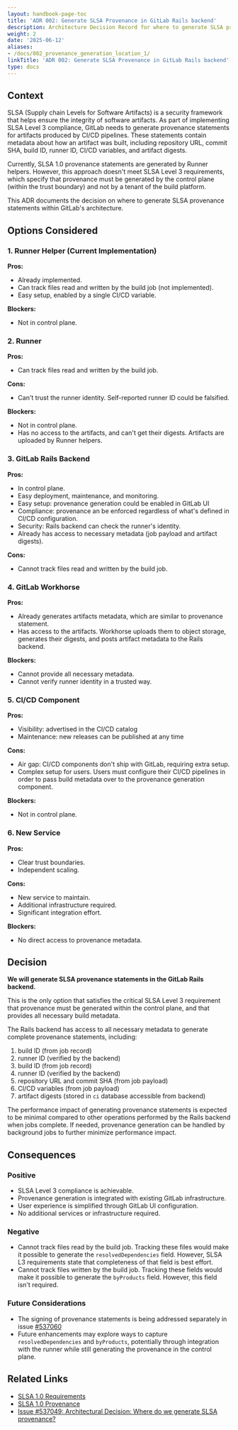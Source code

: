 ```yaml
---
layout: handbook-page-toc
title: 'ADR 002: Generate SLSA Provenance in GitLab Rails backend'
description: Architecture Decision Record for where to generate SLSA provenance statements
weight: 2
date: '2025-06-12'
aliases:
- /docs/002_provenance_generation_location_1/
linkTitle: 'ADR 002: Generate SLSA Provenance in GitLab Rails backend'
type: docs
---
```


## Context

SLSA (Supply chain Levels for Software Artifacts) is a security framework that helps ensure the integrity of software artifacts. As part of implementing SLSA Level 3 compliance, GitLab needs to generate provenance statements for artifacts produced by CI/CD pipelines. These statements contain metadata about how an artifact was built, including repository URL, commit SHA, build ID, runner ID, CI/CD variables, and artifact digests.

Currently, SLSA 1.0 provenance statements are generated by Runner helpers. However, this approach doesn't meet SLSA Level 3 requirements, which specify that provenance must be generated by the control plane (within the trust boundary) and not by a tenant of the build platform.

This ADR documents the decision on where to generate SLSA provenance statements within GitLab's architecture.

## Options Considered

### 1. Runner Helper (Current Implementation)

**Pros:**

- Already implemented.
- Can track files read and written by the build job (not implemented).
- Easy setup, enabled by a single CI/CD variable.

**Blockers:**

- Not in control plane.

### 2. Runner

**Pros:**

- Can track files read and written by the build job.

**Cons:**

- Can't trust the runner identity. Self-reported runner ID could be falsified.

**Blockers:**

- Not in control plane.
- Has no access to the artifacts, and can't get their digests. Artifacts are uploaded by Runner helpers.

### 3. GitLab Rails Backend

**Pros:**

- In control plane.
- Easy deployment, maintenance, and monitoring.
- Easy setup: provenance generation could be enabled in GitLab UI
- Compliance: provenance an be enforced regardless of what's defined in CI/CD configuration.
- Security: Rails backend can check the runner's identity.
- Already has access to necessary metadata (job payload and artifact digests).

**Cons:**

- Cannot track files read and written by the build job.

### 4. GitLab Workhorse

**Pros:**

- Already generates artifacts metadata, which are similar to provenance statement.
- Has access to the artifacts. Workhorse uploads them to object storage, generates their digests, and posts artifact metadata to the Rails backend.

**Blockers:**

- Cannot provide all necessary metadata.
- Cannot verify runner identity in a trusted way.

### 5. CI/CD Component

**Pros:**

- Visibility: advertised in the CI/CD catalog
- Maintenance: new releases can be published at any time

**Cons:**

- Air gap: CI/CD components don't ship with GitLab, requiring extra setup.
- Complex setup for users. Users must configure their CI/CD pipelines in order to pass build metadata over to the provenance generation component.

**Blockers:**

- Not in control plane.

### 6. New Service

**Pros:**

- Clear trust boundaries.
- Independent scaling.

**Cons:**

- New service to maintain.
- Additional infrastructure required.
- Significant integration effort.

**Blockers:**

- No direct access to provenance metadata.

## Decision

**We will generate SLSA provenance statements in the GitLab Rails backend.**

This is the only option that satisfies the critical SLSA Level 3 requirement that provenance must be generated within the control plane, and that provides all necessary build metadata.

The Rails backend has access to all necessary metadata to generate complete provenance statements, including:

1. build ID (from job record)
2. runner ID (verified by the backend)
3. build ID (from job record)
4. runner ID (verified by the backend)
5. repository URL and commit SHA (from job payload)
6. CI/CD variables (from job payload)
7. artifact digests (stored in `ci` database accessible from backend)

The performance impact of generating provenance statements is expected to be minimal compared to other operations performed by the Rails backend when jobs complete.
If needed, provenance generation can be handled by background jobs to further minimize performance impact.

## Consequences

### Positive

- SLSA Level 3 compliance is achievable.
- Provenance generation is integrated with existing GitLab infrastructure.
- User experience is simplified through GitLab UI configuration.
- No additional services or infrastructure required.

### Negative

- Cannot track files read by the build job.
Tracking these files would make it possible to generate the `resolvedDependencies` field.
However, SLSA L3 requirements state that completeness of that field is best effort.
- Cannot track files written by the build job.
Tracking these fields would make it possible to generate the `byProducts` field.
However, this field isn't required.

### Future Considerations

- The signing of provenance statements is being addressed separately in issue [#537060](https://gitlab.com/gitlab-org/gitlab/-/issues/537060)
- Future enhancements may explore ways to capture `resolvedDependencies` and `byProducts`,
potentially through integration with the runner while still generating the provenance in the control plane.

## Related Links

- [SLSA 1.0 Requirements](https://slsa.dev/spec/v1.0/requirements)
- [SLSA 1.0 Provenance](https://slsa.dev/spec/v1.0/provenance)
- [Issue #537049: Architectural Decision: Where do we generate SLSA provenance?](https://gitlab.com/gitlab-org/gitlab/-/issues/537049)
